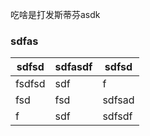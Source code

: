 吃啥是打发斯蒂芬asdk

### sdfas 

| sdfsd  | sdfasdf | sdfsd  |
| ------ | ------- | ------ |
| fsdfsd | sdf     | f      |
| fsd    | fsd     | sdfsad |
| f      | sdf     | sdfsdf |

